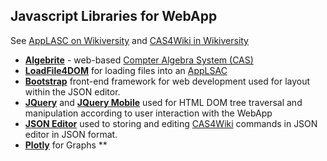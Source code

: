 ## Javascript Libraries for WebApp
See [AppLASC on Wikiversity](https://en.wikiversity.orh/wiki/AppLSAC) and [CAS4Wiki in Wikiversity](https://en.wikiversity.org/wiki/CAS4Wiki)
* **[Algebrite](http://algebrite.org/)** - web-based [Compter Algebra System (CAS)](https://de.wikipedia.org/wiki/Computer_Algebra_System)
* **[LoadFile4DOM](https://niehausbert.gitlab.io/loadfile4dom)** for loading files into an [AppLSAC](https://en.wikiversity.orh/wiki/AppLSAC)
* **[Bootstrap](https://github.com/twbs/bootstrap)**  front-end framework for web development used for layout within the JSON editor.
* **[JQuery](https://jquery.com/download/)** and **[JQuery Mobile](https://jquerymobile.com/)** used for HTML DOM tree traversal and manipulation according to user interaction with the WebApp
* **[JSON Editor](https://www.github.com/jdorn/json-editor)** used to storing and editing [CAS4Wiki](https://niebert.github.io/WikiversityDoc/cas4wiki.html) commands in JSON editor in JSON format. 
* **[Plotly](https://github.com/plotly/plotly.js)** for Graphs
**
